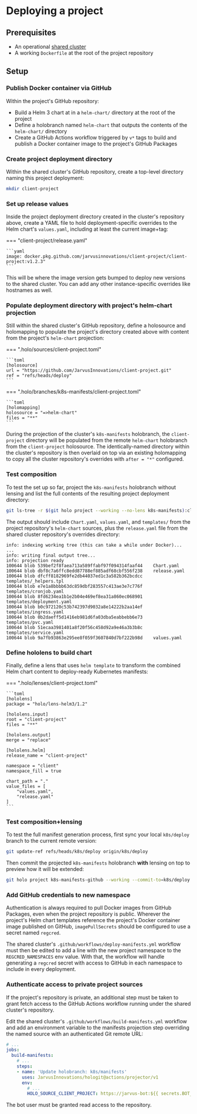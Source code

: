 # Deploying a project

## Prerequisites

- An operational [shared cluster](./create-cluster.md)
- A working `Dockerfile` at the root of the project repository

## Setup

### Publish Docker container via GitHub

Within the project's GitHub repository:

- Build a Helm 3 chart at in a `helm-chart/` directory at the root of the project
- Define a holobranch named `helm-chart` that outputs the contents of the `helm-chart/` directory
- Create a GitHub Actions workflow triggered by `v*` tags to build and publish a Docker container image to the project's GitHub Packages

### Create project deployment directory

Within the shared cluster's GitHub repository, create a top-level directory naming this project deployment:

```bash
mkdir client-project
```

### Set up release values

Inside the project deployment directory created in the cluster's repository above, create a YAML file to hold deployment-specific overrides to the Helm chart's `values.yaml`, including at least the current image+tag:

=== "client-project/release.yaml"

    ```yaml
    image: docker.pkg.github.com/jarvusinnovations/client-project/client-project:v1.2.3"
    ```

This will be where the image version gets bumped to deploy new versions to the shared cluster. You can add any other instance-specific overrides like hostnames as well.

### Populate deployment directory with project's helm-chart projection

Still within the shared cluster's GitHub repository, define a holosource and holomapping to populate the project's directory created above with content from the project's `helm-chart` projection:

=== ".holo/sources/client-project.toml"

    ```toml
    [holosource]
    url = "https://github.com/JarvusInnovations/client-project.git"
    ref = "refs/heads/deploy"
    ```

=== ".holo/branches/k8s-manifests/client-project.toml"

    ```toml
    [holomapping]
    holosource = "=>helm-chart"
    files = "**"
    ```

During the projection of the cluster's `k8s-manifests` holobranch, the `client-project` directory will be populated from the remote `helm-chart` holobranch from the `client-project` holosource. The identically-named directory within the cluster's repository is then overlaid on top via an existing holomapping to copy all the cluster repository's overrides with `after = "*"` configured.

### Test composition

To test the set up so far, project the `k8s-manifests` holobranch without lensing and list the full contents of the resulting project deployment directory:

```bash
git ls-tree -r $(git holo project --working --no-lens k8s-manifests):client-project
```

The output should include `Chart.yaml`, `values.yaml`, and `templates/` from the project repository's `helm-chart` sources, plus the `release.yaml` file from the shared cluster repository's overrides directory:

```console
info: indexing working tree (this can take a while under Docker)...
...
info: writing final output tree...
info: projection ready
100644 blob 539bef2f8faea713a589ffabf97f094314faaf44    Chart.yaml
100644 blob dbf8c7a6ffc8edd87788ef885adf68cbf556f238    release.yaml
100644 blob dfcff8182969fe2db44037ed1c3a582b362bcdcc    templates/_helpers.tpl
100644 blob e7e1a8bbbb63dc859dbf283557c413ae3e7c776f    templates/cronjob.yaml
100644 blob 8fd6234ea1b1e2b04e469ef8ea31a860ec068901    templates/deployment.yaml
100644 blob b0c972120c53b742397d9032a8e14222b2aa14ef    templates/ingress.yaml
100644 blob 0b2daeff5d1416eb981d6fa03dba5eabbebb6e73    templates/pvc.yaml
100644 blob 51ecaa3981401a8f20f56c458d92a9e46a3b3b8c    templates/service.yaml
100644 blob 9a7fb93863e295ee8f059f3607840d7bf222b98d    values.yaml
```

### Define hololens to build chart

Finally, define a lens that uses `helm template` to transform the combined Helm chart content to deploy-ready Kubernetes manifests:

=== ".holo/lenses/client-project.toml"

    ```toml
    [hololens]
    package = "holo/lens-helm3/1.2"

    [hololens.input]
    root = "client-project"
    files = "**"

    [hololens.output]
    merge = "replace"

    [hololens.helm]
    release_name = "client-project"

    namespace = "client"
    namespace_fill = true

    chart_path = "."
    value_files = [
        "values.yaml",
        "release.yaml"
    ]
    ```

### Test composition+lensing

To test the full manifest generation process, first sync your local `k8s/deploy` branch to the current remote version:

```bash
git update-ref refs/heads/k8s/deploy origin/k8s/deploy
```

Then commit the projected `k8s-manifests` holobranch **with** lensing on top to preview how it will be extended:

```bash
git holo project k8s-manifests-github --working --commit-to=k8s/deploy
```

### Add GitHub credentials to new namespace

Authentication is always required to pull Docker images from GitHub Packages, even when the project repository is public. Wherever the project's Helm chart templates reference the project's Docker container image published on GitHub, `imagePullSecrets` should be configured to use a secret named `regcred`.

The shared cluster's `.github/workflows/deploy-manifests.yml` workflow must then be edited to add a line with the new project namespace to the `REGCRED_NAMESPACES` env value. With that, the workflow will handle generating a `regcred` secret with access to GitHub in each namespace to include in every deployment.

### Authenticate access to private project sources

If the project's repository is private, an additional step must be taken to grant fetch access to the GitHub Actions workflow running under the shared cluster's repository.

Edit the shared cluster's `.github/workflows/build-manifests.yml` workflow and add an environment variable to the manifests projection step overriding the named source with an authenticated Git remote URL:

```yaml
# ...
jobs:
  build-manifests:
    # ...
    steps:
    - name: 'Update holobranch: k8s/manifests'
      uses: JarvusInnovations/hologit@actions/projector/v1
      env:
        # ...
        HOLO_SOURCE_CLIENT_PROJECT: https://jarvus-bot:${{ secrets.BOT_GITHUB_TOKEN }}@github.com/JarvusInnovations/client-project.git
```

The bot user must be granted read access to the repository.
